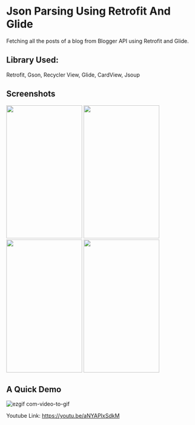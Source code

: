 # Json Parsing Using Retrofit And Glide
Fetching all the posts of a blog from Blogger API using Retrofit and Glide.

## Library Used:

Retrofit, Gson, Recycler View, Glide, CardView, Jsoup

## Screenshots
<img src="https://user-images.githubusercontent.com/47057254/74904312-94539f80-53d1-11ea-82de-4ee8bd176870.jpg" width="200" height="350">       <img src="https://user-images.githubusercontent.com/47057254/74904317-974e9000-53d1-11ea-92d1-8fe20ddff386.jpg" width="200" height="350">      <img src="https://user-images.githubusercontent.com/47057254/74904314-96b5f980-53d1-11ea-86c6-cf11e1f7b95a.jpg" width="200" height="350">      <img src="https://user-images.githubusercontent.com/47057254/74904319-97e72680-53d1-11ea-9994-45858b1077c1.jpg" width="200" height="350">


## A Quick Demo

![ezgif com-video-to-gif](https://user-images.githubusercontent.com/47057254/74905267-bf3ef300-53d3-11ea-99a6-a3073aca6a34.gif)

Youtube Link: https://youtu.be/aNYAPIxSdkM
